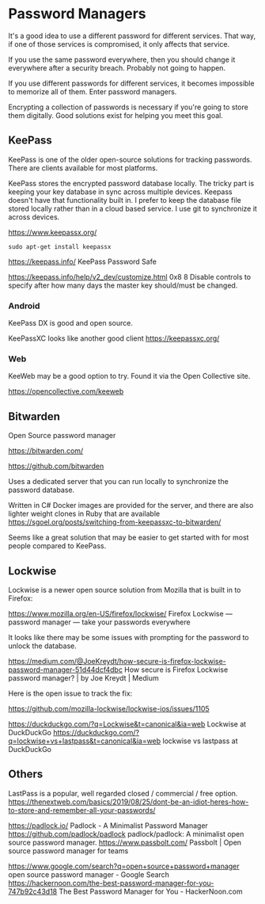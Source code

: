# Password Managers

It's a good idea to use a different password for different services. That way, if one of those services is compromised, it only affects that service. 

If you use the same password everywhere, then you should change it everywhere after a security breach. Probably not going to happen. 

If you use different passwords for different services, it becomes impossible to memorize all of them. Enter password managers. 

Encrypting a collection of passwords is necessary if you're going to store them digitally. Good solutions exist for helping you meet this goal. 


## KeePass

KeePass is one of the older open-source solutions for tracking passwords. There are clients available for most platforms. 

KeePass stores the encrypted password database locally. The tricky part is keeping your key database in sync across multiple devices. Keepass doesn't have that functionality built in. I prefer to keep the database file stored locally rather than in a cloud based service. I use git to synchronize it across devices. 

https://www.keepassx.org/
 
    sudo apt-get install keepassx

https://keepass.info/
KeePass Password Safe

https://keepass.info/help/v2_dev/customize.html
0x8	8 	Disable controls to specify after how many days the master key should/must be changed.

### Android

KeePass DX is good and open source.

KeePassXC looks like another good client
https://keepassxc.org/

### Web

KeeWeb may be a good option to try. Found it via the Open Collective site. 

https://opencollective.com/keeweb


## Bitwarden

Open Source password manager

https://bitwarden.com/

https://github.com/bitwarden

Uses a dedicated server that you can run locally to synchronize the password database. 

Written in C#
Docker images are provided for the server, and there are also lighter weight clones in Ruby that are available
https://sgoel.org/posts/switching-from-keepassxc-to-bitwarden/

Seems like a great solution that may be easier to get started with for most people compared to KeePass. 


## Lockwise

Lockwise is a newer open source solution from Mozilla that is built in to Firefox:

https://www.mozilla.org/en-US/firefox/lockwise/
Firefox Lockwise — password manager — take your passwords everywhere

It looks like there may be some issues with prompting for the password to unlock the database.

https://medium.com/@JoeKreydt/how-secure-is-firefox-lockwise-password-manager-51d44dcf4dbc
How secure is Firefox Lockwise password manager? | by Joe Kreydt | Medium

Here is the open issue to track the fix:

https://github.com/mozilla-lockwise/lockwise-ios/issues/1105

https://duckduckgo.com/?q=Lockwise&t=canonical&ia=web
Lockwise at DuckDuckGo
https://duckduckgo.com/?q=lockwise+vs+lastpass&t=canonical&ia=web
lockwise vs lastpass at DuckDuckGo


## Others

LastPass is a popular, well regarded closed / commercial / free option.
https://thenextweb.com/basics/2019/08/25/dont-be-an-idiot-heres-how-to-store-and-remember-all-your-passwords/

https://padlock.io/
Padlock - A Minimalist Password Manager
https://github.com/padlock/padlock
padlock/padlock: A minimalist open source password manager.
https://www.passbolt.com/
Passbolt | Open source password manager for teams

https://www.google.com/search?q=open+source+password+manager
open source password manager - Google Search
https://hackernoon.com/the-best-password-manager-for-you-747b92c43d18
The Best Password Manager for You - HackerNoon.com

